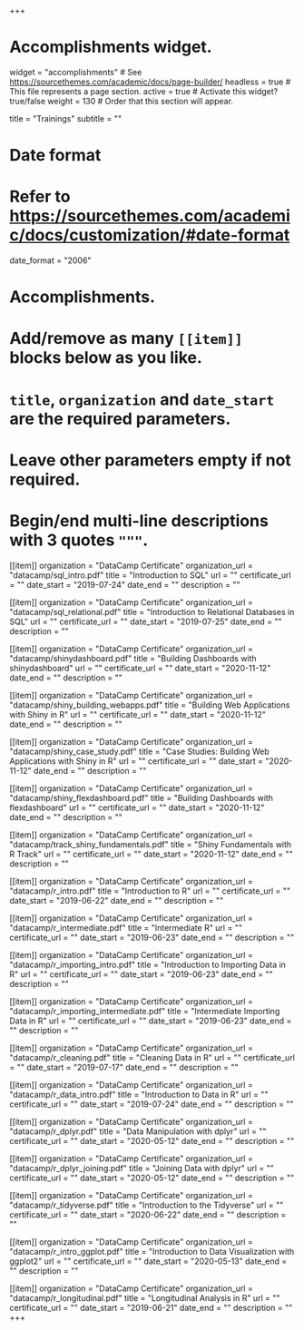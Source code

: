 +++
# Accomplishments widget.
widget = "accomplishments"  # See https://sourcethemes.com/academic/docs/page-builder/
headless = true  # This file represents a page section.
active = true  # Activate this widget? true/false
weight = 130  # Order that this section will appear.

title = "Trainings"
subtitle = ""

# Date format
#   Refer to https://sourcethemes.com/academic/docs/customization/#date-format
date_format = "2006"

# Accomplishments.
#   Add/remove as many `[[item]]` blocks below as you like.
#   `title`, `organization` and `date_start` are the required parameters.
#   Leave other parameters empty if not required.
#   Begin/end multi-line descriptions with 3 quotes `"""`.

[[item]]
  organization = "DataCamp Certificate"
  organization_url = "datacamp/sql_intro.pdf"
  title = "Introduction to SQL"
  url = ""
  certificate_url = ""
  date_start = "2019-07-24"
  date_end = ""
  description = ""

[[item]]
  organization = "DataCamp Certificate"
  organization_url = "datacamp/sql_relational.pdf"
  title = "Introduction to Relational Databases in SQL"
  url = ""
  certificate_url = ""
  date_start = "2019-07-25"
  date_end = ""
  description = ""

 [[item]]
  organization = "DataCamp Certificate"
  organization_url = "datacamp/shinydashboard.pdf"
  title = "Building Dashboards with shinydashboard"
  url = ""
  certificate_url = ""
  date_start = "2020-11-12"
  date_end = ""
  description = ""
  
  


[[item]]
  organization = "DataCamp Certificate"
  organization_url = "datacamp/shiny_building_webapps.pdf"
  title = "Building Web Applications with Shiny in R"
  url = ""
  certificate_url = ""
  date_start = "2020-11-12"
  date_end = ""
  description = ""

[[item]]
  organization = "DataCamp Certificate"
  organization_url = "datacamp/shiny_case_study.pdf"
  title = "Case Studies: Building Web Applications with Shiny in R"
  url = ""
  certificate_url = ""
  date_start = "2020-11-12"
  date_end = ""
  description = ""

[[item]]
  organization = "DataCamp Certificate"
  organization_url = "datacamp/shiny_flexdashboard.pdf"
  title = "Building Dashboards with flexdashboard"
  url = ""
  certificate_url = ""
  date_start = "2020-11-12"
  date_end = ""
  description = ""
  
[[item]]
  organization = "DataCamp Certificate"
  organization_url = "datacamp/track_shiny_fundamentals.pdf"
  title = "Shiny Fundamentals with R Track"
  url = ""
  certificate_url = ""
  date_start = "2020-11-12"
  date_end = ""
  description = ""

[[item]]
  organization = "DataCamp Certificate"
  organization_url = "datacamp/r_intro.pdf"
  title = "Introduction to R"
  url = ""
  certificate_url = ""
  date_start = "2019-06-22"
  date_end = ""
  description = ""
  
[[item]]
  organization = "DataCamp Certificate"
  organization_url = "datacamp/r_intermediate.pdf"
  title = "Intermediate R"
  url = ""
  certificate_url = ""
  date_start = "2019-06-23"
  date_end = ""
  description = ""
  
[[item]]
  organization = "DataCamp Certificate"
  organization_url = "datacamp/r_importing_intro.pdf"
  title = "Introduction to Importing Data in R"
  url = ""
  certificate_url = ""
  date_start = "2019-06-23"
  date_end = ""
  description = ""
  
 [[item]]
  organization = "DataCamp Certificate"
  organization_url = "datacamp/r_importing_intermediate.pdf"
  title = "Intermediate Importing Data in R"
  url = ""
  certificate_url = ""
  date_start = "2019-06-23"
  date_end = ""
  description = ""
  
 [[item]]
  organization = "DataCamp Certificate"
  organization_url = "datacamp/r_cleaning.pdf"
  title = "Cleaning Data in R"
  url = ""
  certificate_url = ""
  date_start = "2019-07-17"
  date_end = ""
  description = ""
  
[[item]]
  organization = "DataCamp Certificate"
  organization_url = "datacamp/r_data_intro.pdf"
  title = "Introduction to Data in R"
  url = ""
  certificate_url = ""
  date_start = "2019-07-24"
  date_end = ""
  description = ""
  
[[item]]
  organization = "DataCamp Certificate"
  organization_url = "datacamp/r_dplyr.pdf"
  title = "Data Manipulation with dplyr"
  url = ""
  certificate_url = ""
  date_start = "2020-05-12"
  date_end = ""
  description = ""
  
[[item]]
  organization = "DataCamp Certificate"
  organization_url = "datacamp/r_dplyr_joining.pdf"
  title = "Joining Data with dplyr"
  url = ""
  certificate_url = ""
  date_start = "2020-05-12"
  date_end = ""
  description = ""
  
[[item]]
  organization = "DataCamp Certificate"
  organization_url = "datacamp/r_tidyverse.pdf"
  title = "Introduction to the Tidyverse"
  url = ""
  certificate_url = ""
  date_start = "2020-06-22"
  date_end = ""
  description = ""
  
[[item]]
  organization = "DataCamp Certificate"
  organization_url = "datacamp/r_intro_ggplot.pdf"
  title = "Introduction to Data Visualization with ggplot2"
  url = ""
  certificate_url = ""
  date_start = "2020-05-13"
  date_end = ""
  description = ""
  
 [[item]]
  organization = "DataCamp Certificate"
  organization_url = "datacamp/r_longitudinal.pdf"
  title = "Longitudinal Analysis in R"
  url = ""
  certificate_url = ""
  date_start = "2019-06-21"
  date_end = ""
  description = ""
+++
